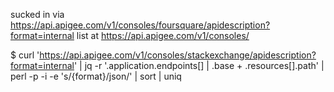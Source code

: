 sucked in via https://api.apigee.com/v1/consoles/foursquare/apidescription?format=internal
list at https://api.apigee.com/v1/consoles/

$ curl 'https://api.apigee.com/v1/consoles/stackexchange/apidescription?format=internal' | jq -r '.application.endpoints[] | .base + .resources[].path' | perl -p -i -e 's/{format}/json/' | sort | uniq

